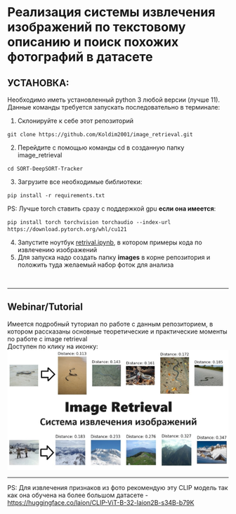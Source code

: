 # __Реализация системы извлечения изображений по текстовому описанию и поиск похожих фотографий в датасете__


## __УСТАНОВКА:__
Необходимо иметь установленный python 3 любой версии (лучше 11). \
Данные команды требуется запускать последовательно в терминале:
1. Склонируйте к себе этот репозиторий 
```
git clone https://github.com/Koldim2001/image_retrieval.git
```
2. Перейдите с помощью команды cd в созданную папку image_retrieval
```
cd SORT-DeepSORT-Tracker
```
3. Загрузите все необходимые библиотеки: 
```
pip install -r requirements.txt
```
PS: Лучше torch ставить сразу с поддержкой gpu __если она имеется__: 
```
pip install torch torchvision torchaudio --index-url https://download.pytorch.org/whl/cu121
```
4. Запустите ноутбук [retrival.ipynb](https://github.com/Koldim2001/image_retrieval/blob/main/retrival.ipynb), в котором примеры кода по извлечению изображений
5. Для запуска надо создать папку __images__ в корне репозитория и положить туда желаемый набор фоток для анализа
<br/>

---

## Webinar/Tutorial
Имеется подробный туториал по работе с данным репозиторием, в котором рассказаны основные теоретические и практические моменты по работе с image retrieval\
Доступен по клику на иконку:\
[![webinar video](retrival_logo.jpg)](https://youtu.be/kQoe0HWg9d0)

---

PS: Для извлечения признаков из фото рекомендую эту CLIP модель так как она обучена на более большом датасете - https://huggingface.co/laion/CLIP-ViT-B-32-laion2B-s34B-b79K

